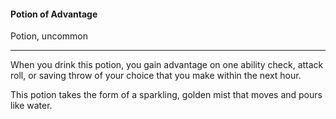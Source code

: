 #### Potion of Advantage

Potion, uncommon

---

When you drink this potion, you gain advantage on one ability check, attack roll, or saving throw of your choice that you make within the next hour.

This potion takes the form of a sparkling, golden mist that moves and pours like water.